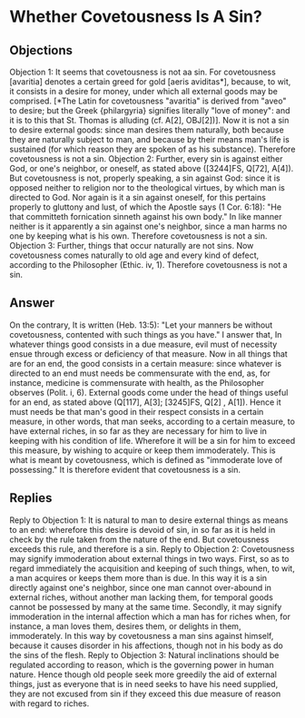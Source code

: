 # Whether Covetousness Is A Sin?
## Objections
Objection 1: It seems that covetousness is not aa sin. For covetousness [avaritia] denotes a certain greed for gold [aeris aviditas*], because, to wit, it consists in a desire for money, under which all external goods may be comprised. [*The Latin for covetousness "avaritia" is derived from "aveo" to desire; but the Greek {philargyria} signifies literally "love of money": and it is to this that St. Thomas is alluding (cf. A[2], OBJ[2])]. Now it is not a sin to desire external goods: since man desires them naturally, both because they are naturally subject to man, and because by their means man's life is sustained (for which reason they are spoken of as his substance). Therefore covetousness is not a sin.
Objection 2: Further, every sin is against either God, or one's neighbor, or oneself, as stated above ([3244]FS, Q[72], A[4]). But covetousness is not, properly speaking, a sin against God: since it is opposed neither to religion nor to the theological virtues, by which man is directed to God. Nor again is it a sin against oneself, for this pertains properly to gluttony and lust, of which the Apostle says (1 Cor. 6:18): "He that committeth fornication sinneth against his own body." In like manner neither is it apparently a sin against one's neighbor, since a man harms no one by keeping what is his own. Therefore covetousness is not a sin.
Objection 3: Further, things that occur naturally are not sins. Now covetousness comes naturally to old age and every kind of defect, according to the Philosopher (Ethic. iv, 1). Therefore covetousness is not a sin.
## Answer
On the contrary, It is written (Heb. 13:5): "Let your manners be without covetousness, contented with such things as you have."
I answer that, In whatever things good consists in a due measure, evil must of necessity ensue through excess or deficiency of that measure. Now in all things that are for an end, the good consists in a certain measure: since whatever is directed to an end must needs be commensurate with the end, as, for instance, medicine is commensurate with health, as the Philosopher observes (Polit. i, 6). External goods come under the head of things useful for an end, as stated above (Q[117], A[3]; [3245]FS, Q[2] , A[1]). Hence it must needs be that man's good in their respect consists in a certain measure, in other words, that man seeks, according to a certain measure, to have external riches, in so far as they are necessary for him to live in keeping with his condition of life. Wherefore it will be a sin for him to exceed this measure, by wishing to acquire or keep them immoderately. This is what is meant by covetousness, which is defined as "immoderate love of possessing." It is therefore evident that covetousness is a sin.
## Replies
Reply to Objection 1: It is natural to man to desire external things as means to an end: wherefore this desire is devoid of sin, in so far as it is held in check by the rule taken from the nature of the end. But covetousness exceeds this rule, and therefore is a sin.
Reply to Objection 2: Covetousness may signify immoderation about external things in two ways. First, so as to regard immediately the acquisition and keeping of such things, when, to wit, a man acquires or keeps them more than is due. In this way it is a sin directly against one's neighbor, since one man cannot over-abound in external riches, without another man lacking them, for temporal goods cannot be possessed by many at the same time. Secondly, it may signify immoderation in the internal affection which a man has for riches when, for instance, a man loves them, desires them, or delights in them, immoderately. In this way by covetousness a man sins against himself, because it causes disorder in his affections, though not in his body as do the sins of the flesh.
Reply to Objection 3: Natural inclinations should be regulated according to reason, which is the governing power in human nature. Hence though old people seek more greedily the aid of external things, just as everyone that is in need seeks to have his need supplied, they are not excused from sin if they exceed this due measure of reason with regard to riches.